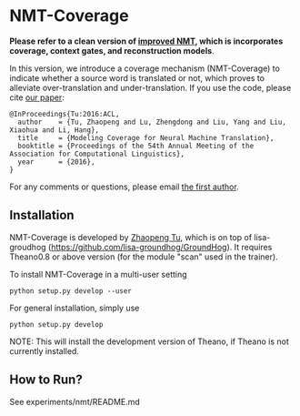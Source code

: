 NMT-Coverage
===========================

**Please refer to a clean version of <a href="https://github.com/tuzhaopeng/nmt-adequacy">improved NMT</a>, which is incorporates coverage, context gates, and reconstruction models**.


In this version, we introduce a coverage mechanism (NMT-Coverage) to indicate whether a source word is translated or not, which proves to alleviate over-translation and under-translation. If you use the code, please cite <a href="http://arxiv.org/abs/1601.04811">our paper</a>:

<pre><code>@InProceedings{Tu:2016:ACL,
  author    = {Tu, Zhaopeng and Lu, Zhengdong and Liu, Yang and Liu, Xiaohua and Li, Hang},
  title     = {Modeling Coverage for Neural Machine Translation},
  booktitle = {Proceedings of the 54th Annual Meeting of the Association for Computational Linguistics},
  year      = {2016},
}
</code></pre>

For any comments or questions, please  email <a href="mailto:tuzhaopeng@gmail.com">the first author</a>.


Installation
------------

NMT-Coverage is developed by <a href="http://www.zptu.net">Zhaopeng Tu</a>, which is on top of lisa-groudhog (https://github.com/lisa-groundhog/GroundHog). It requires Theano0.8 or above version (for the module "scan" used in the trainer).

To install NMT-Coverage in a multi-user setting

``python setup.py develop --user``

For general installation, simply use

``python setup.py develop``

NOTE: This will install the development version of Theano, if Theano is not currently installed.


How to Run?
--------------------------

See experiments/nmt/README.md

